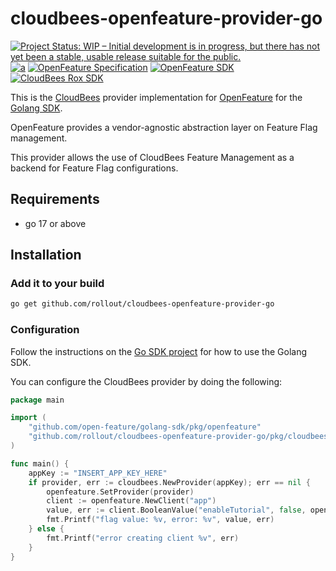 # cloudbees-openfeature-provider-go

[![Project Status: WIP – Initial development is in progress, but there has not yet been a stable, usable release suitable for the public.](https://www.repostatus.org/badges/latest/wip.svg)](https://www.repostatus.org/#wip)
[![a](https://img.shields.io/badge/slack-%40cncf%2Fopenfeature-brightgreen?style=flat&logo=slack)](https://cloud-native.slack.com/archives/C0344AANLA1)
[![OpenFeature Specification](https://img.shields.io/static/v1?label=OpenFeature%20Specification&message=v0.4.0&color=yellow)](https://github.com/open-feature/spec/tree/v0.4.0)
[![OpenFeature SDK](https://img.shields.io/static/v1?label=OpenFeature%20Golang%20SDK&message=v0.3.0&color=green)](https://github.com/open-feature/golang-sdk)
[![CloudBees Rox SDK](https://img.shields.io/static/v1?label=Rox%20SDK&message=v5.0.2&color=green)](https://github.com/rollout/rox-go)

This is the [CloudBees](https://www.cloudbees.com/products/feature-management) provider implementation for [OpenFeature](https://openfeature.dev/) for the [Golang SDK](https://github.com/open-feature/golang-sdk).

OpenFeature provides a vendor-agnostic abstraction layer on Feature Flag management.

This provider allows the use of CloudBees Feature Management as a backend for Feature Flag configurations.

## Requirements
- go 17 or above

## Installation

### Add it to your build

```bash
go get github.com/rollout/cloudbees-openfeature-provider-go
```

### Configuration

Follow the instructions on the [Go SDK project](https://github.com/open-feature/golang-sdk) for how to use the Golang SDK.

You can configure the CloudBees provider by doing the following:

```go
package main

import (
	"github.com/open-feature/golang-sdk/pkg/openfeature"
	"github.com/rollout/cloudbees-openfeature-provider-go/pkg/cloudbees"
)

func main() {
	appKey := "INSERT_APP_KEY_HERE"
	if provider, err := cloudbees.NewProvider(appKey); err == nil {
		openfeature.SetProvider(provider)
		client := openfeature.NewClient("app")
		value, err := client.BooleanValue("enableTutorial", false, openfeature.EvaluationContext{}, openfeature.EvaluationOptions{})
		fmt.Printf("flag value: %v, error: %v", value, err)
	} else {
		fmt.Printf("error creating client %v", err)
	}
}
```
